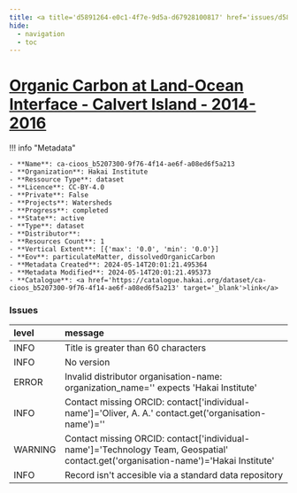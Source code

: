 ```yaml
---
title: <a title='d5891264-e0c1-4f7e-9d5a-d67928100817' href='issues/d5891264-e0c1-4f7e-9d5a-d67928100817/' target='_blank'>Organic Carbon at Land-Ocean Interface - Calvert Island - 2014-2016</a>
hide:
  - navigation
  - toc
---
```


# <a title='d5891264-e0c1-4f7e-9d5a-d67928100817' href='issues/d5891264-e0c1-4f7e-9d5a-d67928100817/' target='_blank'>Organic Carbon at Land-Ocean Interface - Calvert Island - 2014-2016</a>

<div id='map'></div>

!!! info "Metadata"
    
    - **Name**: ca-cioos_b5207300-9f76-4f14-ae6f-a08ed6f5a213 
    - **Organization**: Hakai Institute 
    - **Ressource Type**: dataset 
    - **Licence**: CC-BY-4.0 
    - **Private**: False 
    - **Projects**: Watersheds 
    - **Progress**: completed 
    - **State**: active 
    - **Type**: dataset 
    - **Distributor**:  
    - **Resources Count**: 1 
    - **Vertical Extent**: [{'max': '0.0', 'min': '0.0'}] 
    - **Eov**: particulateMatter, dissolvedOrganicCarbon 
    - **Metadata Created**: 2024-05-14T20:01:21.495364 
    - **Metadata Modified**: 2024-05-14T20:01:21.495373 
    - **Catalogue**: <a href='https://catalogue.hakai.org/dataset/ca-cioos_b5207300-9f76-4f14-ae6f-a08ed6f5a213' target='_blank'>link</a> 

### Issues

| level   | message                                                                                                                            |
|:--------|:-----------------------------------------------------------------------------------------------------------------------------------|
| INFO    | Title is greater than 60 characters                                                                                                |
| INFO    | No version                                                                                                                         |
| ERROR   | Invalid distributor organisation-name: organization_name='' expects 'Hakai Institute'                                              |
| INFO    | Contact missing ORCID: contact['individual-name']='Oliver, A. A.' contact.get('organisation-name')=''                              |
| WARNING | Contact missing ORCID: contact['individual-name']='Technology Team, Geospatial' contact.get('organisation-name')='Hakai Institute' |
| INFO    | Record isn't accesible via a standard data repository                                                                              |

<script>
   document.addEventListener("DOMContentLoaded", function() {
    var map = L.map('map').setView([51.505, -125.09], 5);
    L.tileLayer('https://tile.openstreetmap.org/{z}/{x}/{y}.png', {
        maxZoom: 19,
        attribution: '&copy; <a href="http://www.openstreetmap.org/copyright">OpenStreetMap</a>'
    }).addTo(map);
    var geojsonFeature = {
        "type": "Feature",
        "properties": {
            "name" : "<a title='d5891264-e0c1-4f7e-9d5a-d67928100817' href='issues/d5891264-e0c1-4f7e-9d5a-d67928100817/' target='_blank'>Organic Carbon at Land-Ocean Interface - Calvert Island - 2014-2016</a>"
        },
        "geometry": {'type': 'Polygon', 'coordinates': [[[-127.9, 51.6], [-128.2, 51.6], [-128.2, 51.73], [-127.9, 51.74], [-127.9, 51.6]]]}
    }
    L.geoJSON(geojsonFeature).addTo(map);
   })
</script>